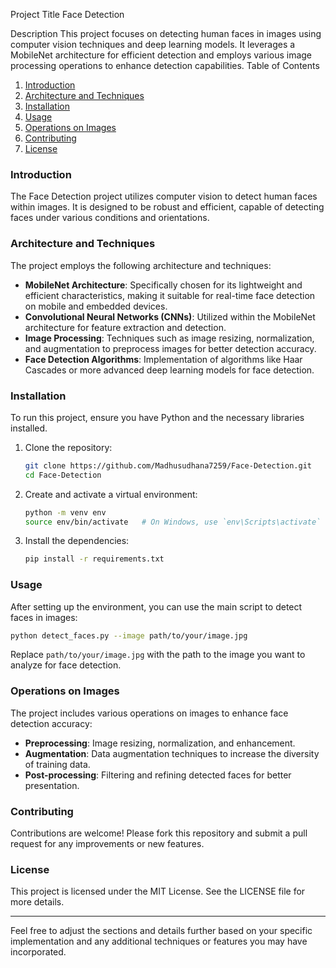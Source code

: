 Project Title
Face Detection

Description
This project focuses on detecting human faces in images using computer vision techniques and deep learning models. It leverages a MobileNet architecture for efficient detection and employs various image processing operations to enhance detection capabilities.
Table of Contents
1. [Introduction](#introduction)
2. [Architecture and Techniques](#architecture-and-techniques)
3. [Installation](#installation)
4. [Usage](#usage)
5. [Operations on Images](#operations-on-images)
6. [Contributing](#contributing)
7. [License](#license)

### Introduction
The Face Detection project utilizes computer vision to detect human faces within images. It is designed to be robust and efficient, capable of detecting faces under various conditions and orientations.

### Architecture and Techniques
The project employs the following architecture and techniques:
- **MobileNet Architecture**: Specifically chosen for its lightweight and efficient characteristics, making it suitable for real-time face detection on mobile and embedded devices.
- **Convolutional Neural Networks (CNNs)**: Utilized within the MobileNet architecture for feature extraction and detection.
- **Image Processing**: Techniques such as image resizing, normalization, and augmentation to preprocess images for better detection accuracy.
- **Face Detection Algorithms**: Implementation of algorithms like Haar Cascades or more advanced deep learning models for face detection.

### Installation
To run this project, ensure you have Python and the necessary libraries installed.

1. Clone the repository:
    ```bash
    git clone https://github.com/Madhusudhana7259/Face-Detection.git
    cd Face-Detection
    ```

2. Create and activate a virtual environment:
    ```bash
    python -m venv env
    source env/bin/activate   # On Windows, use `env\Scripts\activate`
    ```

3. Install the dependencies:
    ```bash
    pip install -r requirements.txt
    ```

### Usage
After setting up the environment, you can use the main script to detect faces in images:
```bash
python detect_faces.py --image path/to/your/image.jpg
```
Replace `path/to/your/image.jpg` with the path to the image you want to analyze for face detection.

### Operations on Images
The project includes various operations on images to enhance face detection accuracy:
- **Preprocessing**: Image resizing, normalization, and enhancement.
- **Augmentation**: Data augmentation techniques to increase the diversity of training data.
- **Post-processing**: Filtering and refining detected faces for better presentation.

### Contributing
Contributions are welcome! Please fork this repository and submit a pull request for any improvements or new features.

### License
This project is licensed under the MIT License. See the LICENSE file for more details.

---

Feel free to adjust the sections and details further based on your specific implementation and any additional techniques or features you may have incorporated.
